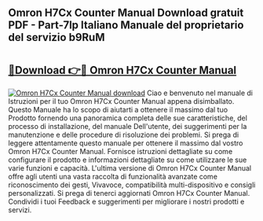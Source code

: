 ## Omron H7Cx Counter Manual Download gratuit PDF - Part-7lp Italiano Manuale del proprietario del servizio b9RuM

# <h2><a href="http://df9toz.blite.top/?on=Omron+H7Cx+Counter+Manual">🔗Download 👉🔴 Omron H7Cx Counter Manual</a></h2>

[![Omron H7Cx Counter Manual download](https://i.imgur.com/lujVjoI.png)](http://df9toz.blite.top/?on=Omron+H7Cx+Counter+Manual)
Ciao e benvenuto nel manuale di Istruzioni per il tuo Omron H7Cx Counter Manual appena disimballato. Questo Manuale ha lo scopo di aiutarti a ottenere il massimo dal tuo Prodotto fornendo una panoramica completa delle sue caratteristiche, del processo di installazione, del manuale Dell'utente, dei suggerimenti per la manutenzione e delle procedure di risoluzione dei problemi. Si prega di leggere attentamente questo manuale per ottenere il massimo dal vostro Omron H7Cx Counter Manual. Fornisce istruzioni dettagliate su come configurare il prodotto e informazioni dettagliate su come utilizzare le sue varie funzioni e capacità. L'ultima versione di Omron H7Cx Counter Manual offre agli utenti una vasta raccolta di funzionalità avanzate come riconoscimento dei gesti, Vivavoce, compatibilità multi-dispositivo e consigli personalizzati. Si prega di tenerci aggiornati Omron H7Cx Counter Manual. Condividi i tuoi Feedback e suggerimenti per migliorare i nostri prodotti e servizi.
